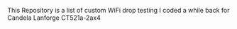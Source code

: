 This Repository is a list of custom WiFi drop testing I coded a while back for Candela Lanforge CT521a-2ax4
